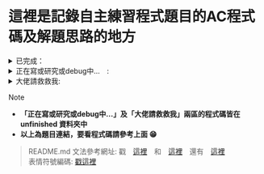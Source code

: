 # 這裡是記錄自主練習程式題目的AC程式碼及解題思路的地方

<details>
<summary> 已完成： </summary>

## TOI題單:
- [x] [c199 爬山去 (Hiking)](https://zerojudge.tw/ShowProblem?problemid=c199)
- [x] [k516 根號 (Sqrt)](https://zerojudge.tw/ShowProblem?problemid=k516)
- [x] [e806 多項式計算 (Polynomial)](https://zerojudge.tw/ShowProblem?problemid=e806)
- [x] [e622 虛擬寵物大師 (Master)](https://zerojudge.tw/ShowProblem?problemid=e622)
- [x] [e621 免費停車 (Free Parking)](https://zerojudge.tw/ShowProblem?problemid=e621)
- [x] [e807 降雨量統計 (Rainfall statistics)](https://zerojudge.tw/ShowProblem?problemid=e807)
- [x] [e808 不再傻傻等公車 (Bus)](https://zerojudge.tw/ShowProblem?problemid=e808)
- [x] [n360 搶21 (The 21 Game)](https://zerojudge.tw/ShowProblem?problemid=n360)
- [x] [n361 數字旅館 (hotel)](https://zerojudge.tw/ShowProblem?problemid=n361)
- [x] [n362 質數遊戲 (Primes)](https://zerojudge.tw/ShowProblem?problemid=n362)
- [x] 4月TOI第一題

## APCS題單:
- [x] [e286 籃球比賽](https://zerojudge.tw/ShowProblem?problemid=e286)
- [x] [c290 APCS 2017-0304-1秘密差](https://zerojudge.tw/ShowProblem?problemid=c290)
- [x] [e287 機器人的路徑](https://zerojudge.tw/ShowProblem?problemid=e287)
- [x] [f580. 2. 骰子](https://zerojudge.tw/ShowProblem?problemid=f580)

## 其他:
- [x] [a915. 二维点排序](https://zerojudge.tw/ShowProblem?problemid=a915)
- [x] [a233. 排序法~~~ 挑戰極限](https://zerojudge.tw/ShowProblem?problemid=a233)
- [x] [d485. 我愛偶數](https://zerojudge.tw/ShowProblem?problemid=d485)
- [x] [b153.  判斷質數-商競103](https://zerojudge.tw/ShowProblem?problemid=b513)
- [x] [i213 stack練習](https://zerojudge.tw/ShowProblem?problemid=i213)

## APCS練習網題單:
- [x] a157.費波那契數列
- [x] a158.F91

</details>



<details>
  <summary> 正在寫或研究或debug中...　: </summary>
  
- [ ] a021. 大樹運算
- [ ] HWSH--a317
- [ ] HWSH--a318
- [ ] [b184. 5. 裝貨櫃問題](https://zerojudge.tw/ShowProblem?problemid=b184)
- [ ] a051. 城市旅遊
- [ ] 4月TOI第二題
- [ ] 4月TOI第三題
  
</details>


<details>
  <summary> 大佬請救救我: </summary>
  
- [ ] [e289 美麗的彩帶](https://zerojudge.tw/ShowProblem?problemid=e289)

</details>




> [!NOTE]
> - **「正在寫或研究或debug中...」及「大佬請救救我」兩區的程式碼皆在 unfinished 資料夾中**
> - **以上為題目連結，要看程式碼請參考上面 :grin:**


> README.md 文法參考網址: 戳　[這裡](https://docs.github.com/zh/get-started/writing-on-github/getting-started-with-writing-and-formatting-on-github/basic-writing-and-formatting-syntax)　和　[這裡](https://github.com/fr407041/MarkdownTutorial)　還有　[這裡](https://ithelp.ithome.com.tw/articles/10203758)  
> 表情符號編碼: [戳這裡](https://github.com/ikatyang/emoji-cheat-sheet/blob/master/README.md)




